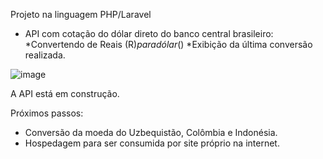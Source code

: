 Projeto na linguagem PHP/Laravel
- API com cotação do dólar direto do banco central brasileiro:
  *Convertendo de Reais (R$) para dólar ($)
  *Exibição da última conversão realizada.

![image](https://github.com/FelipeSeixas/API-dolar-conversion/assets/19395010/ecf52177-8024-4d63-a4d0-1f69df7e9c93)

A API está em construção.

Próximos passos:
- Conversão da moeda do Uzbequistão, Colômbia e Indonésia.
- Hospedagem para ser consumida por site próprio na internet.
